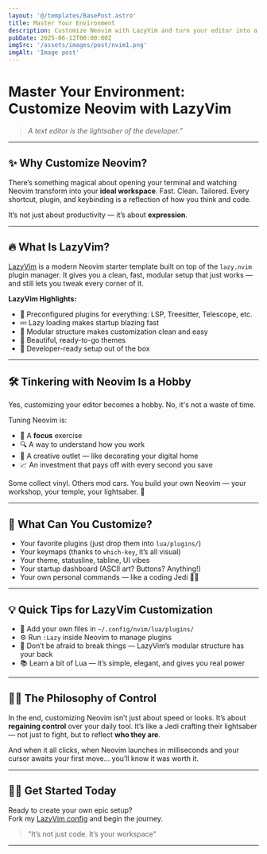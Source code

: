 ```yaml
---
layout: '@/templates/BasePost.astro'
title: Master Your Environment
description: Customize Neovim with LazyVim and turn your editor into a fast, personal lightsaber built for clean, focused coding.
pubDate: 2025-06-12T00:00:00Z
imgSrc: '/assets/images/post/nvim1.png'
imgAlt: 'Image post'
---
```


# Master Your Environment: Customize Neovim with LazyVim

> *A text editor is the lightsaber of the developer.”*  


---

## ✨ Why Customize Neovim?

There’s something magical about opening your terminal and watching Neovim transform into your **ideal workspace**. Fast. Clean. Tailored. Every shortcut, plugin, and keybinding is a reflection of how you think and code.

It’s not just about productivity — it’s about **expression**.

---

## 🔥 What Is LazyVim?

[LazyVim](https://lazyvim.github.io/) is a modern Neovim starter template built on top of the `lazy.nvim` plugin manager. It gives you a clean, fast, modular setup that just works — and still lets you tweak every corner of it.

**LazyVim Highlights:**

- 🔌 Preconfigured plugins for everything: LSP, Treesitter, Telescope, etc.  
- 💤 Lazy loading makes startup blazing fast  
- 🧱 Modular structure makes customization clean and easy  
- 🎨 Beautiful, ready-to-go themes  
- 🧰 Developer-ready setup out of the box  

---

## 🛠 Tinkering with Neovim Is a Hobby

Yes, customizing your editor becomes a hobby. No, it's not a waste of time.

Tuning Neovim is:

- 🎯 A **focus** exercise  
- 🔍 A way to understand how you work  
- 🎨 A creative outlet — like decorating your digital home  
- 📈 An investment that pays off with every second you save  

Some collect vinyl. Others mod cars. You build your own Neovim — your workshop, your temple, your lightsaber. 💫

---

## 🧩 What Can You Customize?

- Your favorite plugins (just drop them into `lua/plugins/`)  
- Your keymaps (thanks to `which-key`, it’s all visual)  
- Your theme, statusline, tabline, UI vibes  
- Your startup dashboard (ASCII art? Buttons? Anything!)  
- Your own personal commands — like a coding Jedi 🧙‍♂️  

---

## 💡 Quick Tips for LazyVim Customization

- 📁 Add your own files in `~/.config/nvim/lua/plugins/`  
- ⚙️ Run `:Lazy` inside Neovim to manage plugins  
- 🧪 Don’t be afraid to break things — LazyVim’s modular structure has your back  
- 📚 Learn a bit of Lua — it’s simple, elegant, and gives you real power  

---

## 🧘‍♂️ The Philosophy of Control

In the end, customizing Neovim isn’t just about speed or looks. It’s about **regaining control** over your daily tool. It’s like a Jedi crafting their lightsaber — not just to fight, but to reflect **who they are**.

And when it all clicks, when Neovim launches in milliseconds and your cursor awaits your first move... you’ll know it was worth it.

---

## 🧑‍💻 Get Started Today

Ready to create your own epic setup?  
Fork my [LazyVim config](https://github.com/4nddrs/nvimConfig) and begin the journey.

> "It’s not just code. It’s your workspace"  


---